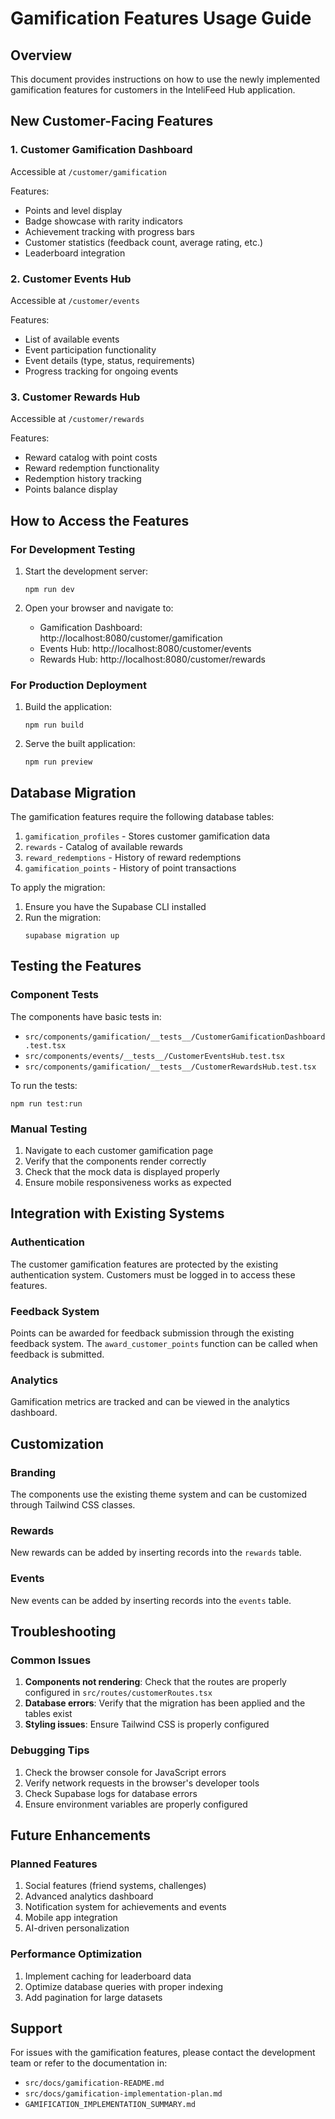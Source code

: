 # Gamification Features Usage Guide

## Overview

This document provides instructions on how to use the newly implemented gamification features for customers in the InteliFeed Hub application.

## New Customer-Facing Features

### 1. Customer Gamification Dashboard
Accessible at `/customer/gamification`

Features:
- Points and level display
- Badge showcase with rarity indicators
- Achievement tracking with progress bars
- Customer statistics (feedback count, average rating, etc.)
- Leaderboard integration

### 2. Customer Events Hub
Accessible at `/customer/events`

Features:
- List of available events
- Event participation functionality
- Event details (type, status, requirements)
- Progress tracking for ongoing events

### 3. Customer Rewards Hub
Accessible at `/customer/rewards`

Features:
- Reward catalog with point costs
- Reward redemption functionality
- Redemption history tracking
- Points balance display

## How to Access the Features

### For Development Testing

1. Start the development server:
   ```
   npm run dev
   ```

2. Open your browser and navigate to:
   - Gamification Dashboard: http://localhost:8080/customer/gamification
   - Events Hub: http://localhost:8080/customer/events
   - Rewards Hub: http://localhost:8080/customer/rewards

### For Production Deployment

1. Build the application:
   ```
   npm run build
   ```

2. Serve the built application:
   ```
   npm run preview
   ```

## Database Migration

The gamification features require the following database tables:

1. `gamification_profiles` - Stores customer gamification data
2. `rewards` - Catalog of available rewards
3. `reward_redemptions` - History of reward redemptions
4. `gamification_points` - History of point transactions

To apply the migration:

1. Ensure you have the Supabase CLI installed
2. Run the migration:
   ```
   supabase migration up
   ```

## Testing the Features

### Component Tests

The components have basic tests in:
- `src/components/gamification/__tests__/CustomerGamificationDashboard.test.tsx`
- `src/components/events/__tests__/CustomerEventsHub.test.tsx`
- `src/components/gamification/__tests__/CustomerRewardsHub.test.tsx`

To run the tests:
```
npm run test:run
```

### Manual Testing

1. Navigate to each customer gamification page
2. Verify that the components render correctly
3. Check that the mock data is displayed properly
4. Ensure mobile responsiveness works as expected

## Integration with Existing Systems

### Authentication

The customer gamification features are protected by the existing authentication system. Customers must be logged in to access these features.

### Feedback System

Points can be awarded for feedback submission through the existing feedback system. The `award_customer_points` function can be called when feedback is submitted.

### Analytics

Gamification metrics are tracked and can be viewed in the analytics dashboard.

## Customization

### Branding

The components use the existing theme system and can be customized through Tailwind CSS classes.

### Rewards

New rewards can be added by inserting records into the `rewards` table.

### Events

New events can be added by inserting records into the `events` table.

## Troubleshooting

### Common Issues

1. **Components not rendering**: Check that the routes are properly configured in `src/routes/customerRoutes.tsx`
2. **Database errors**: Verify that the migration has been applied and the tables exist
3. **Styling issues**: Ensure Tailwind CSS is properly configured

### Debugging Tips

1. Check the browser console for JavaScript errors
2. Verify network requests in the browser's developer tools
3. Check Supabase logs for database errors
4. Ensure environment variables are properly configured

## Future Enhancements

### Planned Features

1. Social features (friend systems, challenges)
2. Advanced analytics dashboard
3. Notification system for achievements and events
4. Mobile app integration
5. AI-driven personalization

### Performance Optimization

1. Implement caching for leaderboard data
2. Optimize database queries with proper indexing
3. Add pagination for large datasets

## Support

For issues with the gamification features, please contact the development team or refer to the documentation in:
- `src/docs/gamification-README.md`
- `src/docs/gamification-implementation-plan.md`
- `GAMIFICATION_IMPLEMENTATION_SUMMARY.md`